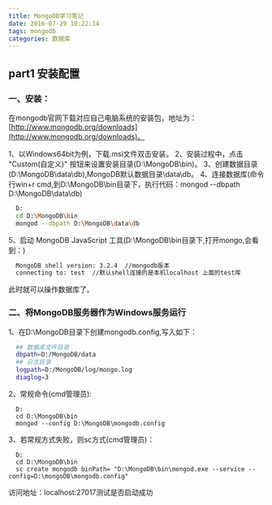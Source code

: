 ```yaml
---
title: MongoDB学习笔记
date: 2016-07-29 10:22:14
tags: mongodb
categories: 数据库
---
```


## part1 安装配置

### 一、安装：

在mongodb官网下载对应自己电脑系统的安装包，地址为： [http://www.mongodb.org/downloads](http://www.mongodb.org/downloads)。
<!-- more --> 
1、以Windows64bit为例，下载.msi文件双击安装。
2、安装过程中，点击 "Custom(自定义)" 按钮来设置安装目录(D:\MongoDB\bin)。
3、创建数据目录(D:\MongoDB\data\db),MongoDB默认数据目录\data\db。
4、连接数据库(命令行win+r cmd,到D:\MongoDB\bin目录下，执行代码：mongod --dbpath D:\MongoDB\data\db)
``` bash
  D:
  cd D:\MongoDB\bin
  mongod --dbpath D:\MongoDB\data\db
```
5、启动 MongoDB JavaScript 工具(D:\MongoDB\bin目录下,打开mongo,会看到：)
``` bash
  MongoDB shell version: 3.2.4  //mongodb版本
  connecting to: test  //默认shell连接的是本机localhost 上面的test库
```
此时就可以操作数据库了。

### 二、将MongoDB服务器作为Windows服务运行

1、在D:\MongoDB目录下创建mongodb.config,写入如下：
``` bash
  ## 数据库文件目录
  dbpath=D:/MongoDB/data
  ## 日志目录
  logpath=D:/MongoDB/log/mongo.log
  diaglog=3
```
2、常规命令(cmd管理员):
```
  D:
  cd D:\MongoDB\bin
  mongod --config D:\MongoDB\mongodb.config 
```
3、若常规方式失败，则sc方式(cmd管理员)：
```
  D:
  cd D:\MongoDB\bin
  sc create mongodb binPath= "D:\MongoDB\bin\mongod.exe --service --config=D:\mongoDB\mongodb.config" 
```
访问地址：localhost:27017测试是否启动成功
